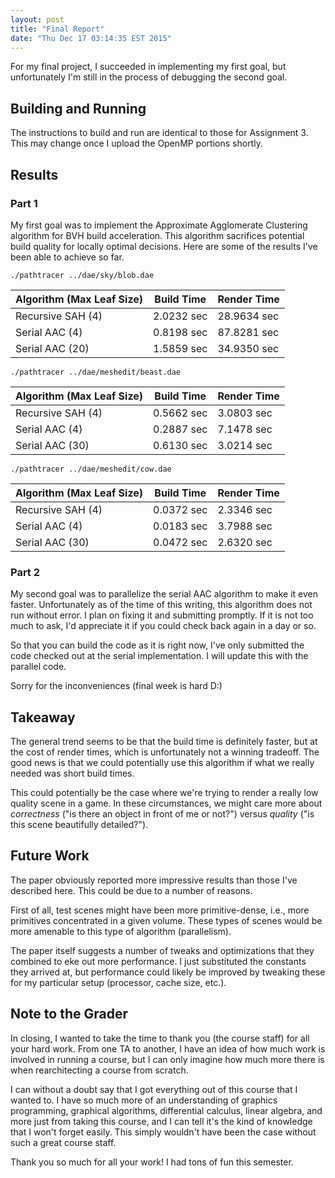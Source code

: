 ```yaml
---
layout: post
title: "Final Report"
date: "Thu Dec 17 03:14:35 EST 2015"
---
```


For my final project, I succeeded in implementing my first goal, but
unfortunately I'm still in the process of debugging the second goal.

## Building and Running

The instructions to build and run are identical to those for Assignment 3. This
may change once I upload the OpenMP portions shortly.


## Results


### Part 1

My first goal was to implement the Approximate Agglomerate Clustering algorithm
for BVH build acceleration. This algorithm sacrifices potential build quality
for locally optimal decisions. Here are some of the results I've been able to
achieve so far.

`./pathtracer ../dae/sky/blob.dae`

| Algorithm (Max Leaf Size) | Build Time | Render Time |
| ------------------------- | ---------- | ----------- |
| Recursive SAH (4)         | 2.0232 sec | 28.9634 sec |
| Serial AAC (4)            | 0.8198 sec | 87.8281 sec |
| Serial AAC (20)           | 1.5859 sec | 34.9350 sec |

`./pathtracer ../dae/meshedit/beast.dae`

| Algorithm (Max Leaf Size) | Build Time | Render Time |
| ------------------------- | ---------- | ----------- |
| Recursive SAH (4)         | 0.5662 sec |  3.0803 sec |
| Serial AAC (4)            | 0.2887 sec |  7.1478 sec |
| Serial AAC (30)           | 0.6130 sec |  3.0214 sec |

`./pathtracer ../dae/meshedit/cow.dae`

| Algorithm (Max Leaf Size) | Build Time | Render Time |
| ------------------------- | ---------- | ----------- |
| Recursive SAH (4)         | 0.0372 sec |  2.3346 sec |
| Serial AAC (4)            | 0.0183 sec |  3.7988 sec |
| Serial AAC (30)           | 0.0472 sec |  2.6320 sec |


### Part 2

My second goal was to parallelize the serial AAC algorithm to make it even
faster. Unfortunately as of the time of this writing, this algorithm does not
run without error. I plan on fixing it and submitting promptly. If it is not too
much to ask, I'd appreciate it if you could check back again in a day or so.

So that you can build the code as it is right now, I've only submitted the code
checked out at the serial implementation. I will update this with the parallel
code.

Sorry for the inconveniences (final week is hard D:)


## Takeaway

The general trend seems to be that the build time is definitely faster, but at
the cost of render times, which is unfortunately not a winning tradeoff. The
good news is that we could potentially use this algorithm if what we really
needed was short build times.

This could potentially be the case where we're trying to render a really low
quality scene in a game. In these circumstances, we might care more about
_correctness_ ("is there an object in front of me or not?") versus _quality_
("is this scene beautifully detailed?").

## Future Work

The paper obviously reported more impressive results than those I've described
here. This could be due to a number of reasons.

First of all, test scenes might have been more primitive-dense, i.e., more
primitives concentrated in a given volume. These types of scenes would be more
amenable to this type of algorithm (parallelism).

The paper itself suggests a number of tweaks and optimizations that they
combined to eke out more performance. I just substituted the constants they
arrived at, but performance could likely be improved by tweaking these for my
particular setup (processor, cache size, etc.).

## Note to the Grader

In closing, I wanted to take the time to thank you (the course staff) for all
your hard work. From one TA to another, I have an idea of how much work is
involved in running a course, but I can only imagine how much more there is when
rearchitecting a course from scratch.

I can without a doubt say that I got everything out of this course that I wanted
to. I have so much more of an understanding of graphics programming, graphical
algorithms, differential calculus, linear algebra, and more just from taking
this course, and I can tell it's the kind of knowledge that I won't forget
easily. This simply wouldn't have been the case without such a great course
staff.

Thank you so much for all your work! I had tons of fun this semester.
